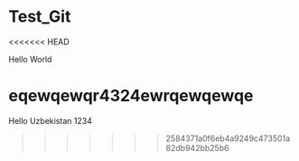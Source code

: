 # Test_Git

<<<<<<< HEAD

Hello World 



eqewqewqr4324ewrqewqewqe
=======
Hello Uzbekistan 1234
>>>>>>> 2584371a0f6eb4a9249c473501a82db942bb25b6
